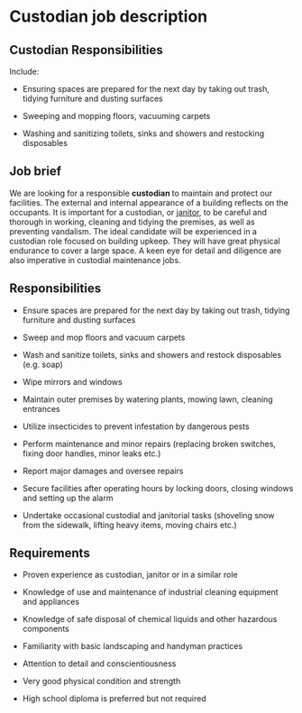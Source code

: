 # Custodian job description


## Custodian Responsibilities

Include:

* Ensuring spaces are prepared for the next day by taking out trash, tidying furniture and dusting surfaces

* Sweeping and mopping floors, vacuuming carpets

* Washing and sanitizing toilets, sinks and showers and restocking disposables


## Job brief

We are looking for a responsible <b>custodian </b>to maintain and protect our facilities. The external and internal appearance of a building reflects on the occupants. It is important for a custodian, or <a href="https://resources.workable.com/janitor-job-description">janitor</a>, to be careful and thorough in working, cleaning and tidying the premises, as well as preventing vandalism.
The ideal candidate will be experienced in a custodian role focused on building upkeep. They will have great physical endurance to cover a large space. A keen eye for detail and diligence are also imperative in custodial maintenance jobs.


## Responsibilities

* Ensure spaces are prepared for the next day by taking out trash, tidying furniture and dusting surfaces

* Sweep and mop floors and vacuum carpets

* Wash and sanitize toilets, sinks and showers and restock disposables (e.g. soap)

* Wipe mirrors and windows

* Maintain outer premises by watering plants, mowing lawn, cleaning entrances

* Utilize insecticides to prevent infestation by dangerous pests

* Perform maintenance and minor repairs (replacing broken switches, fixing door handles, minor leaks etc.)

* Report major damages and oversee repairs

* Secure facilities after operating hours by locking doors, closing windows and setting up the alarm

* Undertake occasional custodial and janitorial tasks (shoveling snow from the sidewalk, lifting heavy items, moving chairs etc.)


## Requirements

* Proven experience as custodian, janitor or in a similar role

* Knowledge of use and maintenance of industrial cleaning equipment and appliances

* Knowledge of safe disposal of chemical liquids and other hazardous components

* Familiarity with basic landscaping and handyman practices

* Attention to detail and conscientiousness

* Very good physical condition and strength

* High school diploma is preferred but not required
